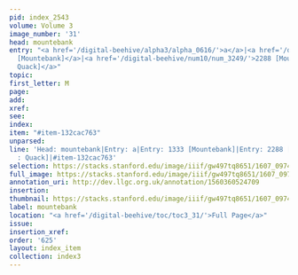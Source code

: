 ```yaml
---
pid: index_2543
volume: Volume 3
image_number: '31'
head: mountebank
entry: "<a href='/digital-beehive/alpha3/alpha_0616/'>a</a>|<a href='/digital-beehive/num6/num_1874/'>1333
  [Mountebank]</a>|<a href='/digital-beehive/num10/num_3249/'>2288 [Mountebanck :
  Quack]</a>"
topic:
first_letter: M
page:
add:
xref:
see:
index:
item: "#item-132cac763"
unparsed:
line: 'Head: mountebank|Entry: a|Entry: 1333 [Mountebank]|Entry: 2288 [Mountebanck
  : Quack]|#item-132cac763'
selection: https://stacks.stanford.edu/image/iiif/gw497tq8651/1607_0974/1600,524,666,147/full/0/default.jpg
full_image: https://stacks.stanford.edu/image/iiif/gw497tq8651/1607_0974/full/full/0/default.jpg
annotation_uri: http://dev.llgc.org.uk/annotation/1560360524709
insertion:
thumbnail: https://stacks.stanford.edu/image/iiif/gw497tq8651/1607_0974/1600,524,666,147/150,/0/default.jpg
label: mountebank
location: "<a href='/digital-beehive/toc/toc3_31/'>Full Page</a>"
issue:
insertion_xref:
order: '625'
layout: index_item
collection: index3
---
```

